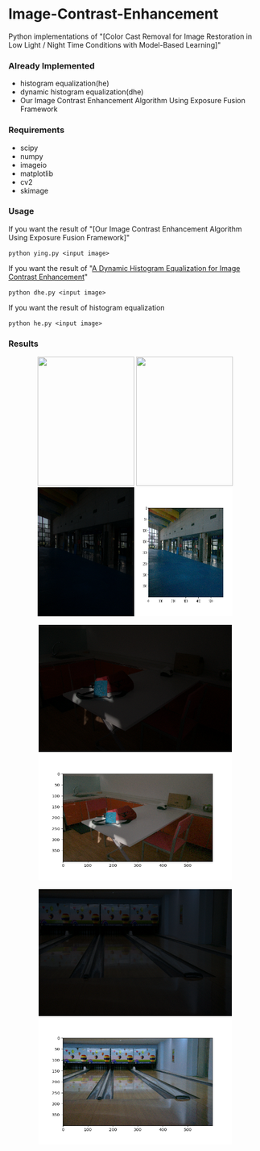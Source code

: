 # Image-Contrast-Enhancement
Python implementations of "[Color Cast Removal for Image Restoration in Low Light / Night Time Conditions with Model-Based Learning]"

### Already Implemented
- histogram equalization(he)
- dynamic histogram equalization(dhe)
- Our Image Contrast Enhancement Algorithm Using Exposure Fusion Framework

### Requirements
- scipy
- numpy
- imageio
- matplotlib
- cv2
- skimage

### Usage
If you want the result of "[Our Image Contrast Enhancement Algorithm Using Exposure Fusion Framework]"
```
python ying.py <input image> 
```
If you want the result of "[A Dynamic Histogram Equalization for Image Contrast Enhancement](https://ieeexplore.ieee.org/document/4266947/)"
```
python dhe.py <input image>
```
If you want the result of histogram equalization
```
python he.py <input image>
```

### Results
<p align='center'>
  <img src='low/01.png' height='256' width='192'/>
  <img src='result/fusion_low_result/01.png' height='256' width='192'/>
  <img src='low/780.png' height='256' width='192'/>
  <img src='result/fusion_low_result/780.png' height='256' width='192'/>
</p>

<p align='center'>
  <img src='low/708.png' height='252' width='384'/>
  <img src='result/fusion_low_result/708.png' height='252' width='384'/>
</p>

<p align='center'>
  <img src='low/669.png' height='252' width='384'/>
  <img src='result/fusion_low_result/669.png' height='252' width='384'/>
</p>
